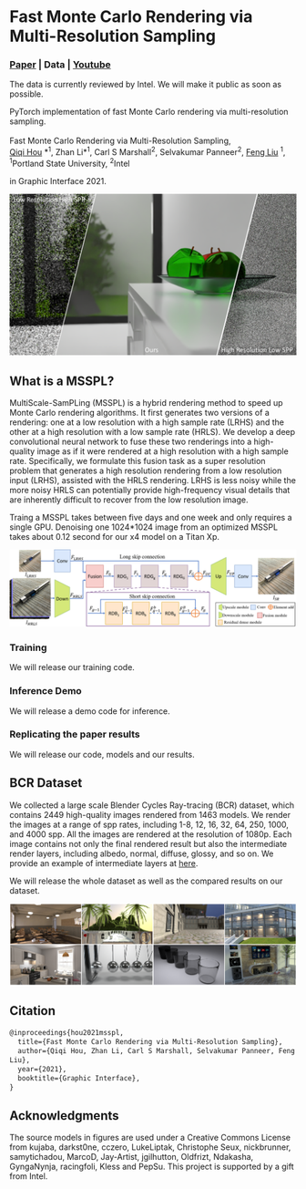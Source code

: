 # Fast Monte Carlo Rendering via Multi-Resolution Sampling

### [Paper](https://arxiv.org/abs/2106.12802) | Data | [Youtube](https://www.youtube.com/watch?v=u_LS7feS-hQ) 

The data is currently reviewed by Intel. We will make it public as soon as possible.

PyTorch implementation of fast Monte Carlo rendering via multi-resolution sampling.<br><br>
Fast Monte Carlo Rendering via Multi-Resolution Sampling, <br>
 [Qiqi Hou](https://hqqxyy.github.io/) \*<sup>1</sup>,
 Zhan Li\*<sup>1</sup>,
 Carl S Marshall<sup>2</sup>,
 Selvakumar Panneer<sup>2</sup>,
 [Feng Liu](http://web.cecs.pdx.edu/~fliu/) <sup>1</sup>, <br>
 <sup>1</sup>Portland State University, <sup>2</sup>Intel 
 
in Graphic Interface 2021.

<img src="figures/fig1-a.png" href="https://arxiv.org/abs/2106.12802"> 


## What is a MSSPL?

MultiScale-SamPLing (MSSPL) is a hybrid rendering method to speed up Monte Carlo rendering algorithms.
It first generates two versions of a rendering: one at a low resolution 
with a high sample rate (LRHS) and the other at a high resolution with a low sample rate (HRLS). 
We develop a deep convolutional neural network to fuse these two renderings into a high-quality image 
as if it were rendered at a high resolution with a high sample rate. Specifically, we formulate this fusion task 
as a super resolution problem that generates a high resolution rendering from a low resolution input (LRHS), 
assisted with the HRLS rendering. LRHS is less noisy while the more noisy HRLS can potentially provide high-frequency visual details
that are inherently difficult to recover from the low resolution image.

Traing a MSSPL takes between five days and one week and only requires a single GPU. 
Denoising one 1024*1024 image from an optimized MSSPL takes about 0.12 second for our x4 model on a Titan Xp.

<img src="figures/net.png"> 

### Training 
We will release our training code.

### Inference Demo
We will release a demo code for inference.

### Replicating the paper results
We will release our code, models and our results. 

## BCR Dataset
We collected a large scale Blender Cycles Ray-tracing (BCR) dataset, 
which contains 2449 high-quality images rendered from 1463 models. 
We render the images at a range of spp rates, including 1-8, 12, 16, 32, 64, 250, 1000, and 4000 spp. 
All the images are rendered at the resolution of 1080p. 
Each image contains not only the final rendered result but also the intermediate render layers, 
including albedo, normal, diffuse, glossy, and so on. We provide an example of intermediate layers at [here](figures/layers.png).

We will release the whole dataset as well as the compared results on our dataset.

<img src="figures/bcr.png"> 

## Citation
```
@inproceedings{hou2021msspl,
  title={Fast Monte Carlo Rendering via Multi-Resolution Sampling},
  author={Qiqi Hou, Zhan Li, Carl S Marshall, Selvakumar Panneer, Feng Liu},
  year={2021},
  booktitle={Graphic Interface},
}
```

## Acknowledgments
The source models in figures are used under a Creative Commons License from kujaba, 
darkst0ne, cczero, LukeLiptak, Christophe Seux, nickbrunner, samytichadou, MarcoD, Jay-Artist, 
jgilhutton, Oldfrizt, Ndakasha, GyngaNynja, racingfoli, Kless and PepSu. 
This project is supported by a gift from Intel.
